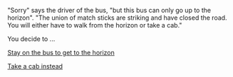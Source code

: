 "Sorry" says the driver of the bus, "but this bus can only go up to the horizon".
"The union of match sticks are striking and have closed the road. You will either have to walk
from the horizon or take a cab."

You decide to ...

[Stay on the bus to get to the horizon](stay-on-bus/stay-on-bus.md)

[Take a cab instead](../../../../../graham-cracker-cab/graham-cracker-cab.md)